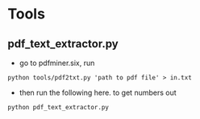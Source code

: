 # Tools

## pdf_text_extractor.py

* go to pdfminer.six, run
```
python tools/pdf2txt.py 'path to pdf file' > in.txt
```

* then run the following here. to get numbers out
```
python pdf_text_extractor.py
```